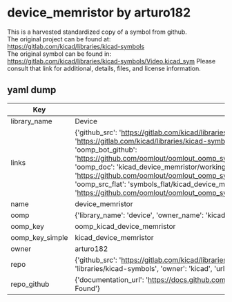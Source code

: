 # device_memristor by arturo182  
This is a harvested standardized copy of a symbol from github.  
The original project can be found at:  
https://gitlab.com/kicad/libraries/kicad-symbols  
The original symbol can be found in:
https://gitlab.com/kicad/libraries/kicad-symbols/Video.kicad_sym
Please consult that link for additional, details, files, and license information.  
## yaml dump  
| Key | Value |  
| --- | --- |  
| library_name | Device |  
| links | {'github_src': 'https://gitlab.com/kicad/libraries/kicad-symbols/Video.kicad_sym', 'github_src_repo': 'https://gitlab.com/kicad/libraries/kicad-symbols', 'oomp_bot': 'kicad_device_memristor/working', 'oomp_bot_github': 'https://github.com/oomlout/oomlout_oomp_symbol_bot/tree/main/kicad_device_memristor/working', 'oomp_doc': 'kicad_device_memristor/working', 'oomp_doc_github': 'https://github.com/oomlout/oomlout_oomp_symbol_doc/tree/main/kicad_device_memristor/working', 'oomp_src_flat': 'symbols_flat/kicad_device_memristor/working', 'oomp_src_flat_github': 'https://github.com/oomlout/oomlout_oomp_symbol_src/tree/main/kicad_device_memristor/working'} |  
| name | device_memristor |  
| oomp | {'library_name': 'device', 'owner_name': 'kicad', 'symbol_name': 'device_memristor'} |  
| oomp_key | oomp_kicad_device_memristor |  
| oomp_key_simple | kicad_device_memristor |  
| owner | arturo182 |  
| repo | {'github_src': 'https://gitlab.com/kicad/libraries/kicad-symbols/Video.kicad_sym', 'name': 'libraries/kicad-symbols', 'owner': 'kicad', 'url': 'https://gitlab.com/kicad/libraries/kicad-symbols'} |  
| repo_github | {'documentation_url': 'https://docs.github.com/rest/repos/repos#get-a-repository', 'message': 'Not Found'} |  

